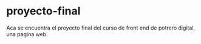 # proyecto-final
Aca se encuentra el proyecto final del curso de front end de potrero digital, una pagina web.
